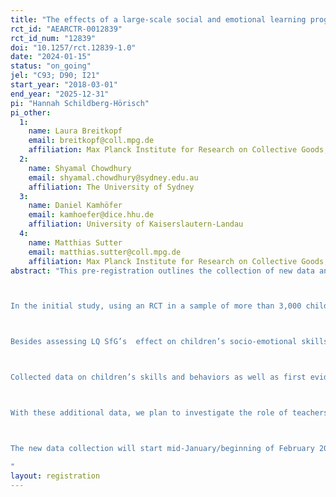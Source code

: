 ```yaml
---
title: "The effects of a large-scale social and emotional learning program on educational outcomes"
rct_id: "AEARCTR-0012839"
rct_id_num: "12839"
doi: "10.1257/rct.12839-1.0"
date: "2024-01-15"
status: "on_going"
jel: "C93; D90; I21"
start_year: "2018-03-01"
end_year: "2025-12-31"
pi: "Hannah Schildberg-Hörisch"
pi_other:
  1:
    name: Laura Breitkopf
    email: breitkopf@coll.mpg.de
    affiliation: Max Planck Institute for Research on Collective Goods, Bonn
  2:
    name: Shyamal Chowdhury
    email: shyamal.chowdhury@sydney.edu.au
    affiliation: The University of Sydney
  3:
    name: Daniel Kamhöfer
    email: kamhoefer@dice.hhu.de
    affiliation: University of Kaiserslautern-Landau
  4:
    name: Matthias Sutter
    email: matthias.sutter@coll.mpg.de
    affiliation: Max Planck Institute for Research on Collective Goods, Bonn
abstract: "This pre-registration outlines the collection of new data and the formulation of additional hypotheses for our intervention study of the Lions Quest Skills for Growing (LQ SfG) program in elementary schools in Bangladesh. While the previous pre-registration (AEARCTR-0003129) and data collection aimed at describing our analysis of the short-term effects of the intervention on students’ socio-emotional development, this pre-registration considers effects of the intervention on teachers’ teaching style and their beliefs, attitudes, and behaviors with respect to teaching. 

In the initial study, using an RCT in a sample of more than 3,000 children attending 135 schools, we assess the direct effectiveness of the LQ SfG program. LQ SfG is a school-based social and emotional learning (SEL) program that was taught in grades 2 to 5 of 69 randomly assigned elementary schools in Bangladesh during the academic year 2019 with specific lessons on, e.g., self-discipline, impulse-control, goal-setting, working cooperatively, empathy, perspective-taking, and self-confidence. The program is characterized by interactive and diverse teaching with example stories, open discussions, role plays, and group work. 

Besides assessing LQ SfG’s  effect on children’s socio-emotional skills such as self-control or prosociality, we also measure elementary school children’s educational performance by official school exam results in six subjects and by achievement test scores in Bengali and math. 

Collected data on children’s skills and behaviors as well as first evidence from preliminary teacher surveys directly following the intervention suggest that teachers and an enhanced teaching style may play a role in explaining positive treatment effects on school exams and achievement test scores. The initial surveys covered only information on teachers’ socio demographics (age, gender, education, and experience), their absences, their attitudes towards teaching in a brief, rather ad-hoc manner and, for LQ teachers, their identification with the program and possible implementation problems they came across. To follow up on this, we will collect from our 135 sample schools and from teachers who taught at these schools during the intervention period a) refined matching data to link teachers to students (we currently only know whether students and teachers attended the same school in 2019 but not whether a specific teacher taught a specific student), b) measures of teaching style, beliefs, attitudes, behaviors, and personality, c) general information on schooling during the past Covid-19 pandemic years, and d) if feasible, pre-treatment and further post-treatment school exam results. 

With these additional data, we plan to investigate the role of teachers and whether teaching style is related to both the intervention and children’s educational attainment. By improved knowledge of the matching of teachers to the students they taught, we can use individual-level teacher data instead of aggregates at school level which we are restricted to with our current data base.

The new data collection will start mid-January/beginning of February 2024.
"
layout: registration
---
```


